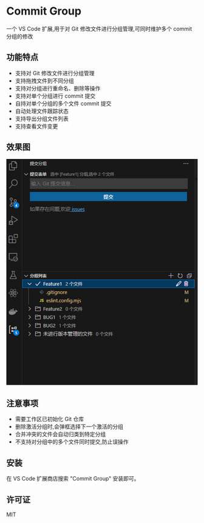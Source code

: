 # Commit Group

一个 VS Code 扩展,用于对 Git 修改文件进行分组管理,可同时维护多个 commit  分组的修改

## 功能特点

- 支持对 Git 修改文件进行分组管理
- 支持拖拽文件到不同分组
- 支持对分组进行重命名、删除等操作
- 支持对单个分组进行 commit 提交
- 自持对单个分组的多个文件 commit 提交
- 自动处理文件跟踪状态
- 支持导出分组文件列表
- 支持查看文件变更

## 效果图

![image](docs/imgs/file_show.png)

   
## 注意事项

- 需要工作区已初始化 Git 仓库
- 删除激活分组时,会弹框选择下一个激活的分组
- 合并冲突的文件会自动归类到特定分组
- 不支持对分组中的多个文件同时提交,防止误操作

## 安装

在 VS Code 扩展商店搜索 "Commit Group" 安装即可。

## 许可证

MIT

